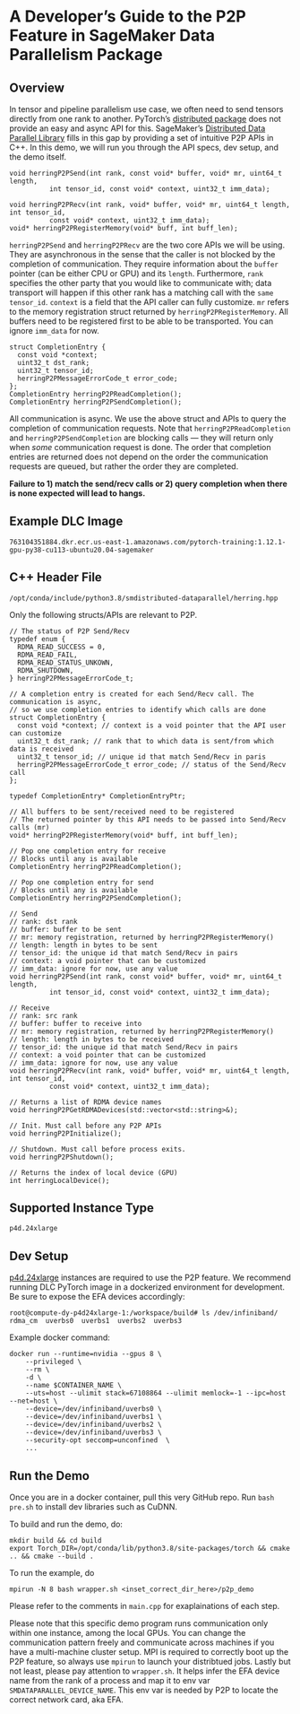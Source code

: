 # A Developer’s Guide to the P2P Feature in SageMaker Data Parallelism Package

## Overview
In tensor and pipeline parallelism use case, we often need to send tensors directly from one rank to another. PyTorch’s [distributed package](https://pytorch.org/docs/stable/distributed.html) does not provide an easy and async API for this. SageMaker’s [Distributed Data Parallel Library](https://docs.aws.amazon.com/sagemaker/latest/dg/data-parallel-intro.html) fills in this gap by providing a set of intuitive P2P APIs in C++. In this demo, we will run you through the API specs, dev setup, and the demo itself.

```
void herringP2PSend(int rank, const void* buffer, void* mr, uint64_t length,
          int tensor_id, const void* context, uint32_t imm_data);
          
void herringP2PRecv(int rank, void* buffer, void* mr, uint64_t length, int tensor_id,
          const void* context, uint32_t imm_data);   
void* herringP2PRegisterMemory(void* buff, int buff_len);      
```

`herringP2PSend` and `herringP2PRecv` are the two core APIs we will be using. They are asynchronous in the sense that the caller is not blocked by the completion of communication. They require information about the `buffer` pointer (can be either CPU or GPU) and its `length`. Furthermore, `rank` specifies the other party that you would like to communicate with; data transport will happen if this other rank has a matching call with the `same tensor_id`. `context` is a field that the API caller can fully customize. `mr` refers to the memory registration struct returned by `herringP2PRegisterMemory`. All buffers need to be registered first to be able to be transported. You can ignore `imm_data` for now.

```
struct CompletionEntry {
  const void *context;
  uint32_t dst_rank;
  uint32_t tensor_id;
  herringP2PMessageErrorCode_t error_code;
};
CompletionEntry herringP2PReadCompletion();
CompletionEntry herringP2PSendCompletion();
```
All communication is async. We use the above struct and APIs to query the completion of communication requests. Note that `herringP2PReadCompletion` and `herringP2PSendCompletion` are blocking calls — they will return only when *some* communication request is done. The order that completion entries are returned does not depend on the order the communication requests are queued, but rather the order they are completed.

**Failure to 1) match the send/recv calls or 2) query completion when there is none expected will lead to hangs.**


## Example DLC Image
```
763104351884.dkr.ecr.us-east-1.amazonaws.com/pytorch-training:1.12.1-gpu-py38-cu113-ubuntu20.04-sagemaker
```
## C++ Header File
```
/opt/conda/include/python3.8/smdistributed-dataparallel/herring.hpp
```
Only the following structs/APIs are relevant to P2P.
```
// The status of P2P Send/Recv
typedef enum {
  RDMA_READ_SUCCESS = 0,
  RDMA_READ_FAIL,
  RDMA_READ_STATUS_UNKOWN,
  RDMA_SHUTDOWN,
} herringP2PMessageErrorCode_t;

// A completion entry is created for each Send/Recv call. The communication is async,
// so we use completion entries to identify which calls are done
struct CompletionEntry {
  const void *context; // context is a void pointer that the API user can customize
  uint32_t dst_rank; // rank that to which data is sent/from which data is received
  uint32_t tensor_id; // unique id that match Send/Recv in paris
  herringP2PMessageErrorCode_t error_code; // status of the Send/Recv call
};

typedef CompletionEntry* CompletionEntryPtr;

// All buffers to be sent/received need to be registered
// The returned pointer by this API needs to be passed into Send/Recv calls (mr)
void* herringP2PRegisterMemory(void* buff, int buff_len);
  
// Pop one completion entry for receive
// Blocks until any is available
CompletionEntry herringP2PReadCompletion();

// Pop one completion entry for send
// Blocks until any is available
CompletionEntry herringP2PSendCompletion();

// Send
// rank: dst rank
// buffer: buffer to be sent
// mr: memory registration, returned by herringP2PRegisterMemory()
// length: length in bytes to be sent
// tensor_id: the unique id that match Send/Recv in pairs
// context: a void pointer that can be customized
// imm_data: ignore for now, use any value
void herringP2PSend(int rank, const void* buffer, void* mr, uint64_t length,
          int tensor_id, const void* context, uint32_t imm_data);

// Receive
// rank: src rank
// buffer: buffer to receive into
// mr: memory registration, returned by herringP2PRegisterMemory()
// length: length in bytes to be received
// tensor_id: the unique id that match Send/Recv in pairs
// context: a void pointer that can be customized
// imm_data: ignore for now, use any value
void herringP2PRecv(int rank, void* buffer, void* mr, uint64_t length, int tensor_id,
          const void* context, uint32_t imm_data);

// Returns a list of RDMA device names
void herringP2PGetRDMADevices(std::vector<std::string>&);

// Init. Must call before any P2P APIs
void herringP2PInitialize();

// Shutdown. Must call before process exits.
void herringP2PShutdown();

// Returns the index of local device (GPU)
int herringLocalDevice();
```

## Supported Instance Type
```
p4d.24xlarge
```

## Dev Setup

[p4d.24xlarge](https://aws.amazon.com/ec2/instance-types/p4/) instances are required to use the P2P feature. We recommend running DLC PyTorch image in a dockerized environment for development. Be sure to expose the EFA devices accordingly:
```
root@compute-dy-p4d24xlarge-1:/workspace/build# ls /dev/infiniband/
rdma_cm  uverbs0  uverbs1  uverbs2  uverbs3
```
Example docker command:
```
docker run --runtime=nvidia --gpus 8 \
    --privileged \
    --rm \
    -d \
    --name $CONTAINER_NAME \
    --uts=host --ulimit stack=67108864 --ulimit memlock=-1 --ipc=host --net=host \
    --device=/dev/infiniband/uverbs0 \
    --device=/dev/infiniband/uverbs1 \
    --device=/dev/infiniband/uverbs2 \
    --device=/dev/infiniband/uverbs3 \
    --security-opt seccomp=unconfined  \
    ...
```

## Run the Demo
Once you are in a docker container, pull this very GitHub repo. Run `bash pre.sh` to install dev libraries such as CuDNN.

To build and run the demo, do:

```
mkdir build && cd build
export Torch_DIR=/opt/conda/lib/python3.8/site-packages/torch && cmake .. && cmake --build .
```

To run the example, do
```
mpirun -N 8 bash wrapper.sh <inset_correct_dir_here>/p2p_demo
```

Please refer to the comments in `main.cpp` for exaplainations of each step.

Please note that this specific demo program runs communication only within one instance, among the local GPUs. You can change the communication pattern freely and communicate across machines if you have a multi-machine cluster setup. MPI is required to correctly boot up the P2P feature, so always use `mpirun` to launch your distribtued jobs. Lastly but not least, please pay attention to `wrapper.sh`. It helps infer the EFA device name from the rank of a process and map it to env var `SMDATAPARALLEL_DEVICE_NAME`. This env var is needed by P2P to locate the correct network card, aka EFA.


